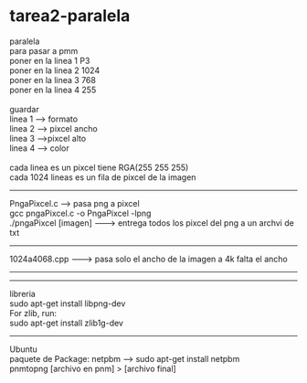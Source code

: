 # tarea2-paralela
paralela
<br>
para pasar a pmm <br>
poner en la linea 1 P3<br>
poner en la linea 2 1024<br>
poner en la linea 3 768<br>
poner en la linea 4 255<br>
<br>
guardar
<br>
linea 1 --> formato<br>
linea 2 --> pixcel ancho<br>
linea 3 -->pixcel alto<br>
linea 4 --> color <br>
<br>
cada linea es un pixcel  tiene RGA(255 255 255)<br>
cada 1024  lineas es un fila de pixcel de la imagen<br>
<hr>
PngaPixcel.c --> pasa png a pixcel <br>
gcc  pngaPixcel.c -o PngaPixcel -lpng <br>
./pngaPixcel [imagen] ---> entrega todos los pixcel del  png a  un archvi de txt <br>
<hr>
1024a4068.cpp ---> pasa solo el ancho de la imagen a 4k falta el ancho
<br>
<hr>
<hr>
libreria
<br>
sudo apt-get install libpng-dev
<br>
For zlib, run:
<br>
sudo apt-get install zlib1g-dev
<hr>
Ubuntu
<br>
paquete de Package: netpbm  --> sudo apt-get install netpbm
<br>
pnmtopng [archivo en pnm] > [archivo final]
